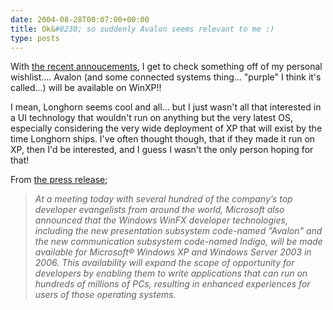 ```yaml
---
date: 2004-08-28T00:07:00+00:00
title: Ok&#8230; so suddenly Avalon seems relevant to me :)
type: posts
---
```

With [the recent annoucements](http://www.microsoft.com/presspass/press/2004/Aug04/08-27Target2006PR.asp), I get to check something off of my personal wishlist.... Avalon (and some connected systems thing... "purple" I think it's called...) will be available on WinXP!!

I mean, Longhorn seems cool and all... but I just wasn't all that interested in a UI technology that wouldn't run on anything but the very latest OS, especially considering the very wide deployment of XP that will exist by the time Longhorn ships. I've often thought though, that if they made it run on XP, then I'd be interested, and I guess I wasn't the only person hoping for that!

From [the press release](http://www.microsoft.com/presspass/press/2004/Aug04/08-27Target2006PR.asp);

> _At a meeting today with several hundred of the company&rsquo;s top developer evangelists from around the world, Microsoft also announced that the Windows WinFX developer technologies, including the new presentation subsystem code-named "Avalon" and the new communication subsystem code-named Indigo, will be made available for Microsoft&reg; Windows XP and Windows Server 2003 in 2006. This availability will expand the scope of opportunity for developers by enabling them to write applications that can run on hundreds of millions of PCs, resulting in enhanced experiences for users of those operating systems._
